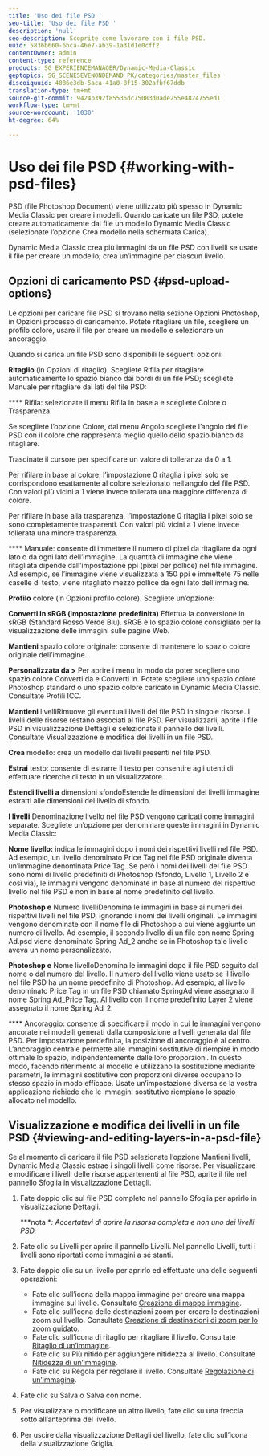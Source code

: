 ```yaml
---
title: 'Uso dei file PSD '
seo-title: 'Uso dei file PSD '
description: 'null'
seo-description: Scoprite come lavorare con i file PSD.
uuid: 5836b660-6bca-46e7-ab39-1a31d1e0cff2
contentOwner: admin
content-type: reference
products: SG_EXPERIENCEMANAGER/Dynamic-Media-Classic
geptopics: SG_SCENESEVENONDEMAND_PK/categories/master_files
discoiquuid: 4086e3db-5aca-41a0-8f15-302afbf67ddb
translation-type: tm+mt
source-git-commit: 9424b392f85536dc75083d0ade255e4824755ed1
workflow-type: tm+mt
source-wordcount: '1030'
ht-degree: 64%

---
```



# Uso dei file PSD {#working-with-psd-files}

PSD (file Photoshop Document) viene utilizzato più spesso in Dynamic Media Classic per creare i modelli. Quando caricate un file PSD, potete creare automaticamente dal file un modello Dynamic Media Classic (selezionate l’opzione Crea modello nella schermata Carica).

Dynamic Media Classic crea più immagini da un file PSD con livelli se usate il file per creare un modello; crea un’immagine per ciascun livello.

## Opzioni di caricamento PSD {#psd-upload-options}

Le opzioni per caricare file PSD si trovano nella sezione Opzioni Photoshop, in Opzioni processo di caricamento. Potete ritagliare un file, scegliere un profilo colore, usare il file per creare un modello e selezionare un ancoraggio.

Quando si carica un file PSD sono disponibili le seguenti opzioni:

**Ritaglio**  (in Opzioni di ritaglio). Scegliete Rifila per ritagliare automaticamente lo spazio bianco dai bordi di un file PSD; scegliete Manuale per ritagliare dai lati del file PSD:

**** Rifila: selezionate il menu Rifila in base a e scegliete Colore o Trasparenza.

Se scegliete l’opzione Colore, dal menu Angolo scegliete l’angolo del file PSD con il colore che rappresenta meglio quello dello spazio bianco da ritagliare.

Trascinate il cursore per specificare un valore di tolleranza da 0 a 1.

Per rifilare in base al colore, l’impostazione 0 ritaglia i pixel solo se corrispondono esattamente al colore selezionato nell’angolo del file PSD. Con valori più vicini a 1 viene invece tollerata una maggiore differenza di colore. 

Per rifilare in base alla trasparenza, l’impostazione 0 ritaglia i pixel solo se sono completamente trasparenti. Con valori più vicini a 1 viene invece tollerata una minore trasparenza. 

**** Manuale: consente di immettere il numero di pixel da ritagliare da ogni lato o da ogni lato dell’immagine. La quantità di immagine che viene ritagliata dipende dall’impostazione ppi (pixel per pollice) nel file immagine. Ad esempio, se l’immagine viene visualizzata a 150 ppi e immettete 75 nelle caselle di testo, viene ritagliato mezzo pollice da ogni lato dell’immagine.

**Profilo**  colore (in Opzioni profilo colore). Scegliete un’opzione:

**Converti in sRGB (impostazione predefinita)** Effettua la conversione in sRGB (Standard Rosso Verde Blu). sRGB è lo spazio colore consigliato per la visualizzazione delle immagini sulle pagine Web.

**Mantieni** spazio colore originale: consente di mantenere lo spazio colore originale dell’immagine.

**Personalizzata da >** Per aprire i menu in modo da poter scegliere uno spazio colore Converti da e Converti in. Potete scegliere uno spazio colore Photoshop standard o uno spazio colore caricato in Dynamic Media Classic. Consultate Profili ICC.

**Mantieni** livelliRimuove gli eventuali livelli del file PSD in singole risorse. I livelli delle risorse restano associati al file PSD. Per visualizzarli, aprite il file PSD in visualizzazione Dettagli e selezionate il pannello dei livelli. Consultate Visualizzazione e modifica dei livelli in un file PSD.

**Crea** modello: crea un modello dai livelli presenti nel file PSD.

**Estrai** testo: consente di estrarre il testo per consentire agli utenti di effettuare ricerche di testo in un visualizzatore.

**Estendi livelli a** dimensioni sfondoEstende le dimensioni dei livelli immagine estratti alle dimensioni del livello di sfondo.

**I livelli** Denominazione livello nel file PSD vengono caricati come immagini separate. Scegliete un’opzione per denominare queste immagini in Dynamic Media Classic:

**Nome livello:** indica le immagini dopo i nomi dei rispettivi livelli nel file PSD. Ad esempio, un livello denominato Price Tag nel file PSD originale diventa un’immagine denominata Price Tag. Se però i nomi dei livelli del file PSD sono nomi di livello predefiniti di Photoshop (Sfondo, Livello 1, Livello 2 e così via), le immagini vengono denominate in base al numero del rispettivo livello nel file PSD e non in base al nome predefinito del livello.

**Photoshop e** Numero livelliDenomina le immagini in base ai numeri dei rispettivi livelli nel file PSD, ignorando i nomi dei livelli originali. Le immagini vengono denominate con il nome file di Photoshop a cui viene aggiunto un numero di livello. Ad esempio, il secondo livello di un file con nome Spring Ad.psd viene denominato Spring Ad_2 anche se in Photoshop tale livello aveva un nome personalizzato.

**Photoshop e** Nome livelloDenomina le immagini dopo il file PSD seguito dal nome o dal numero del livello. Il numero del livello viene usato se il livello nel file PSD ha un nome predefinito di Photoshop. Ad esempio, al livello denominato Price Tag in un file PSD chiamato SpringAd viene assegnato il nome Spring Ad_Price Tag. Al livello con il nome predefinito Layer 2 viene assegnato il nome Spring Ad_2.

**** Ancoraggio: consente di specificare il modo in cui le immagini vengono ancorate nei modelli generati dalla composizione a livelli generata dal file PSD. Per impostazione predefinita, la posizione di ancoraggio è al centro. L’ancoraggio centrale permette alle immagini sostitutive di riempire in modo ottimale lo spazio, indipendentemente dalle loro proporzioni. In questo modo, facendo riferimento al modello e utilizzano la sostituzione mediante parametri, le immagini sostitutive con proporzioni diverse occupano lo stesso spazio in modo efficace. Usate un’impostazione diversa se la vostra applicazione richiede che le immagini sostitutive riempiano lo spazio allocato nel modello.

## Visualizzazione e modifica dei livelli in un file PSD  {#viewing-and-editing-layers-in-a-psd-file}

Se al momento di caricare il file PSD selezionate l’opzione Mantieni livelli, Dynamic Media Classic estrae i singoli livelli come risorse. Per visualizzare e modificare i livelli delle risorse appartenenti al file PSD, aprite il file nel pannello Sfoglia in visualizzazione Dettagli.

1. Fate doppio clic sul file PSD completo nel pannello Sfoglia per aprirlo in visualizzazione Dettagli.

   ***nota **: Accertatevi di aprire la risorsa completa e non uno dei livelli PSD.*

1. Fate clic su Livelli per aprire il pannello Livelli. Nel pannello Livelli, tutti i livelli sono riportati come immagini a sé stanti.
1. Fate doppio clic su un livello per aprirlo ed effettuate una delle seguenti operazioni:

   * Fate clic sull’icona della mappa immagine per creare una mappa immagine sul livello. Consultate [Creazione di mappe immagine](creating-image-maps.md#creating_image_maps).
   * Fate clic sull’icona delle destinazioni zoom per creare le destinazioni zoom sul livello. Consultate [Creazione di destinazioni di zoom per lo zoom guidato](creating-zoom-targets-guided-zoom.md#creating_zoom_targets_for_guided_zoom).
   * Fate clic sull’icona di ritaglio per ritagliare il livello. Consultate [Ritaglio di un’immagine](cropping-image.md#cropping_an_image).
   * Fate clic su Più nitido per aggiungere nitidezza al livello. Consultate [Nitidezza di un’immagine](sharpening-image.md#sharpening_an_image).
   * Fate clic su Regola per regolare il livello. Consultate [Regolazione di un’immagine](adjusting-image.md#adjusting_an_image).

1. Fate clic su Salva o Salva con nome.
1. Per visualizzare o modificare un altro livello, fate clic su una freccia sotto all’anteprima del livello.
1. Per uscire dalla visualizzazione Dettagli del livello, fate clic sull’icona della visualizzazione Griglia.

